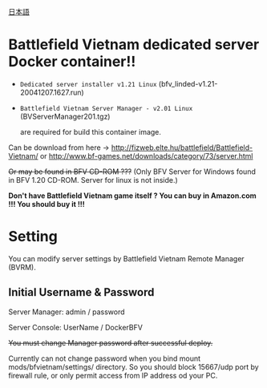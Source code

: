 [日本語](READMEja.md)

# Battlefield Vietnam dedicated server Docker container!!

* `Dedicated server installer v1.21 Linux` (bfv_linded-v1.21-20041207.1627.run)
* `Battlefield Vietnam Server Manager - v2.01 Linux` (BVServerManager201.tgz)

    are required for build this container image.

Can be download from here -> http://fizweb.elte.hu/battlefield/Battlefield-Vietnam/ or http://www.bf-games.net/downloads/category/73/server.html

~~Or may be found in BFV CD-ROM ???~~ (Only BFV Server for Windows found in BFV 1.20 CD-ROM. Server for linux is not inside.)

__Don't have Battlefield Vietnam game itself ? You can buy in Amazon.com !!! You should buy it !!!__

# Setting

You can modify server settings by Battlefield Vietnam Remote Manager (BVRM).

## Initial Username & Password
Server Manager:  admin / password

Server Console:  UserName / DockerBFV

~~You must change Manager password after successful deploy.~~

Currently can not change password when you bind mount mods/bfvietnam/settings/ directory. So you should block 15667/udp port by firewall rule, or only permit access from IP address od your PC.


